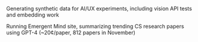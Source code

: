 Generating synthetic data for AI/UX experiments, including vision API tests and embedding work

Running Emergent Mind site, summarizing trending CS research papers using GPT-4 (~20¢/paper, 812 papers in November)
